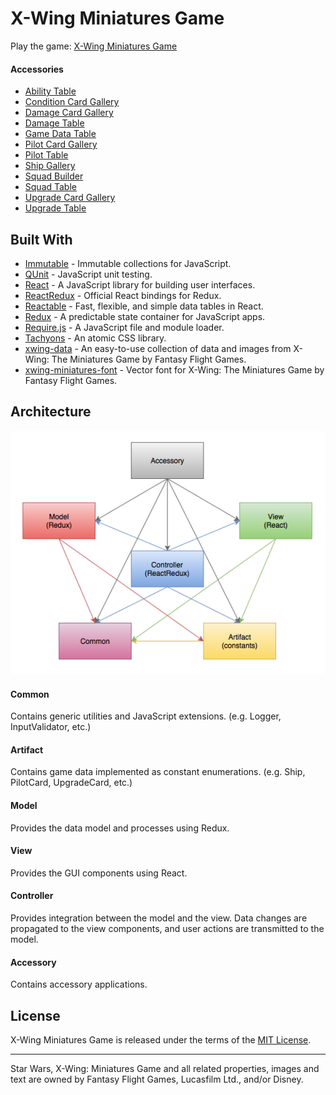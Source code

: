 # X-Wing Miniatures Game
Play the game: [X-Wing Miniatures Game](https://rawgit.com/jmthompson2015/xwing-miniatures-game/master/src/index.html)

#### Accessories
* [Ability Table](https://rawgit.com/jmthompson2015/xwing-miniatures-game/master/src/accessory/ability-table/AbilityTable.html)
* [Condition Card Gallery](https://rawgit.com/jmthompson2015/xwing-miniatures-game/master/src/accessory/condition-card-gallery/ConditionCardGallery.html)
* [Damage Card Gallery](https://rawgit.com/jmthompson2015/xwing-miniatures-game/master/src/accessory/damage-card-gallery/DamageCardGallery.html)
* [Damage Table](https://rawgit.com/jmthompson2015/xwing-miniatures-game/master/src/accessory/damage-table/DamageTable.html)
* [Game Data Table](https://rawgit.com/jmthompson2015/xwing-miniatures-game/master/src/accessory/game-data-table/GameDataTable.html)
* [Pilot Card Gallery](https://rawgit.com/jmthompson2015/xwing-miniatures-game/master/src/accessory/pilot-card-gallery/PilotCardGallery.html)
* [Pilot Table](https://rawgit.com/jmthompson2015/xwing-miniatures-game/master/src/accessory/pilot-table/PilotTable.html)
* [Ship Gallery](https://rawgit.com/jmthompson2015/xwing-miniatures-game/master/src/accessory/ship-gallery/ShipGallery.html)
* [Squad Builder](https://rawgit.com/jmthompson2015/xwing-miniatures-game/master/src/accessory/squad-builder/SquadBuilder.html)
* [Squad Table](https://rawgit.com/jmthompson2015/xwing-miniatures-game/master/src/accessory/squad-table/SquadTable.html)
* [Upgrade Card Gallery](https://rawgit.com/jmthompson2015/xwing-miniatures-game/master/src/accessory/upgrade-card-gallery/UpgradeCardGallery.html)
* [Upgrade Table](https://rawgit.com/jmthompson2015/xwing-miniatures-game/master/src/accessory/upgrade-table/UpgradeTable.html)

## Built With
* [Immutable](https://facebook.github.io/immutable-js/) - Immutable collections for JavaScript.
* [QUnit](https://qunitjs.com/) - JavaScript unit testing.
* [React](http://facebook.github.io/react/) - A JavaScript library for building user interfaces.
* [ReactRedux](https://github.com/reactjs/react-redux) - Official React bindings for Redux.
* [Reactable](http://glittershark.github.io/reactable/) - Fast, flexible, and simple data tables in React.
* [Redux](https://redux.js.org/) - A predictable state container for JavaScript apps.
* [Require.js](http://requirejs.org/) - A JavaScript file and module loader.
* [Tachyons](http://tachyons.io) - An atomic CSS library.
* [xwing-data](https://github.com/guidokessels/xwing-data/) - An easy-to-use collection of data and images from X-Wing: The Miniatures Game by Fantasy Flight Games.
* [xwing-miniatures-font](https://github.com/geordanr/xwing-miniatures-font) - Vector font for X-Wing: The Miniatures Game by Fantasy Flight Games.

## Architecture
![Web Application Diagram](doc/WebApplicationDiagram.png)

#### Common
Contains generic utilities and JavaScript extensions. (e.g. Logger, InputValidator, etc.)

#### Artifact
Contains game data implemented as constant enumerations. (e.g. Ship, PilotCard, UpgradeCard, etc.)

#### Model
Provides the data model and processes using Redux.

#### View
Provides the GUI components using React.

#### Controller
Provides integration between the model and the view. Data changes are propagated to the view components, and user actions are transmitted to the model.

#### Accessory
Contains accessory applications.

## License
X-Wing Miniatures Game is released under the terms of the [MIT License](https://github.com/jmthompson2015/xwing-miniatures-game/blob/master/LICENSE.txt).

***
Star Wars, X-Wing: Miniatures Game and all related properties, images and text are owned by Fantasy Flight Games, Lucasfilm Ltd., and/or Disney.
